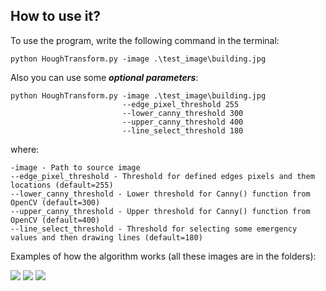## How to use it?

To use the program, write the following command in the terminal:

```commandline
python HoughTransform.py -image .\test_image\building.jpg
```
Also you can use some ***optional parameters***:
```commandline
python HoughTransform.py -image .\test_image\building.jpg 
                         --edge_pixel_threshold 255 
                         --lower_canny_threshold 300 
                         --upper_canny_threshold 400 
                         --line_select_threshold 180
```
where:
```commandline
-image - Path to source image
--edge_pixel_threshold - Threshold for defined edges pixels and them locations (default=255)
--lower_canny_threshold - Lower threshold for Canny() function from OpenCV (default=300)
--upper_canny_threshold - Upper threshold for Canny() function from OpenCV (default=400)
--line_select_threshold - Threshold for selecting some emergency values and then drawing lines (default=180)                            
```

Examples of how the algorithm works (all these images are in the folders):

<img src='/result_images/lines_result.png'>

<img src='/result_images/building_result.png'>

<img src='/result_images/road_result.png'>

